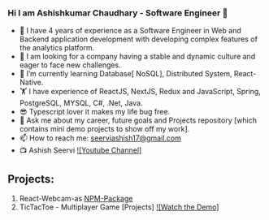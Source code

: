 ### Hi I am Ashishkumar Chaudhary - Software Engineer 👋

- 🏈 I have 4 years of experience as a Software Engineer in Web and Backend application development with developing complex features of the analytics platform. 
- 🍺 I am looking for a company having a stable and dynamic culture and eager to face new challenges.
- 🌱 I’m currently learning Database[ NoSQL], Distributed System, React-Native.
- 🏋️ I have experience of ReactJS, NextJS, Redux and JavaScript, Spring, PostgreSQL, MYSQL, C#, .Net, Java.
- 😎 Typescript lover it makes my life bug free.
- 💬 Ask me about my career, future goals and Projects repository [which contains mini demo projects to show off my work].
- 📫 How to reach me: seerviashish17@gmail.com
- 📺 Ashish Seervi [![Youtube Channel]](https://www.youtube.com/channel/UC0vAIePf9CJT3aWg76Z6SYg)

## Projects:

1. React-Webcam-as [NPM-Package](https://github.com/seerviashish/react-webcam-as)
2. TicTacToe - Multiplayer Game [Projects] [![Watch the Demo]](https://www.youtube.com/watch?v=RLXSAVVkPiE&list=PLbewFy_0Oeh5IHuHRprbCai8cOzt0eo6y&ab_channel=AshishSeervi)
